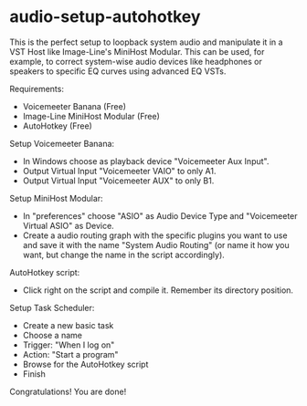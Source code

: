 # audio-setup-autohotkey

This is the perfect setup to loopback system audio and manipulate it in a VST Host like Image-Line's MiniHost Modular. This can be  used, for example, to correct system-wise audio devices like headphones or speakers to specific EQ curves using advanced EQ VSTs.

Requirements:
- Voicemeeter Banana (Free)
- Image-Line MiniHost Modular (Free)
- AutoHotkey (Free)

Setup Voicemeeter Banana:
- In Windows choose as playback device "Voicemeeter Aux Input".
- Output Virtual Input "Voicemeeter VAIO" to only A1.
- Output Virtual Input "Voicemeeter AUX" to only B1.

Setup MiniHost Modular:
- In "preferences" choose "ASIO" as Audio Device Type and "Voicemeeter Virtual ASIO" as Device.
- Create a audio routing graph with the specific plugins you want to use and save it with the name "System Audio Routing" (or name it how you want, but change the name in the script accordingly).

AutoHotkey script:
- Click right on the script and compile it. Remember its directory position.

Setup Task Scheduler:
- Create a new basic task
- Choose a name
- Trigger: "When I log on"
- Action: "Start a program"
- Browse for the AutoHotkey script
- Finish

Congratulations! You are done!
